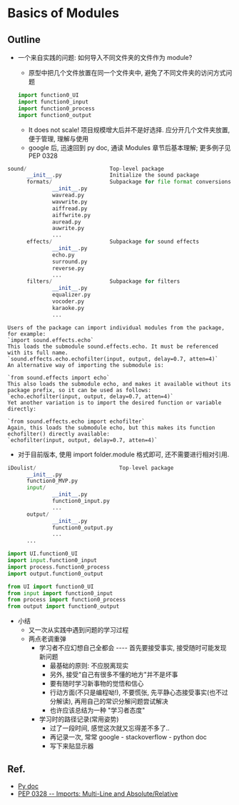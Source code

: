 # Basics of Modules

## Outline 
- 一个来自实践的问题: 如何导入不同文件夹的文件作为 module?
  - 原型中把几个文件放置在同一个文件夹中, 避免了不同文件夹的访问方式问题
 
  ```python
  import function0_UI
  import function0_input
  import function0_process
  import function0_output
  ```
  
  - It does not scale! 项目规模增大后并不是好选择. 应分开几个文件夹放置, 便于管理, 理解与使用
  - google 后, 迅速回到 py doc, 通读 Modules 章节后基本理解; 更多例子见 PEP 0328
  
```python
sound/                          Top-level package
      __init__.py               Initialize the sound package
      formats/                  Subpackage for file format conversions
              __init__.py
              wavread.py
              wavwrite.py
              aiffread.py
              aiffwrite.py
              auread.py
              auwrite.py
              ...
      effects/                  Subpackage for sound effects
              __init__.py
              echo.py
              surround.py
              reverse.py
              ...
      filters/                  Subpackage for filters
              __init__.py
              equalizer.py
              vocoder.py
              karaoke.py
              ...
```

    Users of the package can import individual modules from the package, for example:
    `import sound.effects.echo`
    This loads the submodule sound.effects.echo. It must be referenced with its full name.
    `sound.effects.echo.echofilter(input, output, delay=0.7, atten=4)`
    An alternative way of importing the submodule is:

    `from sound.effects import echo`
    This also loads the submodule echo, and makes it available without its package prefix, so it can be used as follows:
    `echo.echofilter(input, output, delay=0.7, atten=4)`
    Yet another variation is to import the desired function or variable directly:

    `from sound.effects.echo import echofilter`
    Again, this loads the submodule echo, but this makes its function echofilter() directly available:
    `echofilter(input, output, delay=0.7, atten=4)`
    
  - 对于目前版本, 使用 import folder.module 格式即可, 还不需要进行相对引用.
  
```python
iDoulist/                          Top-level package
      __init__.py 
      function0_MVP.py
      input/  
              __init__.py
              function0_input.py
              ...
      output/
              __init__.py
              function0_output.py
              ...
      ...
```

  ```python
  import UI.function0_UI
  import input.function0_input
  import process.function0_process
  import output.function0_output
  ```
  
  ```python
  from UI import function0_UI
  from input import function0_input
  from process import function0_process
  from output import function0_output
  ```

- 小结
   - 又一次从实践中遇到问题的学习过程
   - 两点老调重弹
     - 学习者不应幻想自己全都会 ---- 首先要接受事实, 接受随时可能发现新问题
       - 最基础的原则: 不应脱离现实
       - 另外, 接受"自己有很多不懂的地方"并不是坏事
       - 要有随时学习新事物的觉悟和信心
       - 行动方面(不只是编程呦!), 不要慌张, 先平静心态接受事实(也不过分解读), 再用自己的常识分解问题尝试解决
       - 也许应该总结为一种 "学习者态度"
     - 学习时的路径记录(常用姿势)
       - 过了一段时间, 感觉这次就又忘得差不多了..
       - 再记录一次, 常常 google - stackoverflow - python doc
       - 写下来贴显示器

## Ref.
- [Py doc](https://docs.python.org/2/tutorial/modules.html)
- [PEP 0328 -- Imports: Multi-Line and Absolute/Relative](https://www.python.org/dev/peps/pep-0328/)